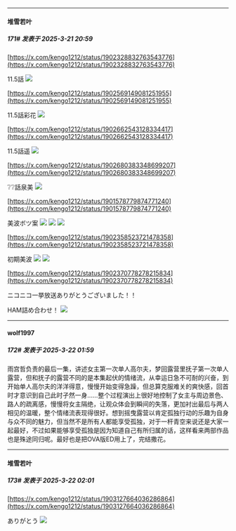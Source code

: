 ﻿
*****

####  堆雪若叶  
##### 171#       发表于 2025-3-21 20:59

[https://x.com/kengo1212/status/1902328832763543776](https://x.com/kengo1212/status/1902328832763543776)

11.5話
<img src="https://p.sda1.dev/22/5c546a93a3b66f0b79fae3422d608eb6/8_jqhreqq3f.jpg" referrerpolicy="no-referrer">

[https://x.com/kengo1212/status/1902569149081251955](https://x.com/kengo1212/status/1902569149081251955)

11.5話彩花
<img src="https://p.sda1.dev/22/450f9e4c4b0ab4fed5c28dbdaa768604/9_jqhreqq3f.jpg" referrerpolicy="no-referrer">

[https://x.com/kengo1212/status/1902662543128334417](https://x.com/kengo1212/status/1902662543128334417)

11.5話遥
<img src="https://p.sda1.dev/22/13f19f5dba2e5331d9a00f52fd9827c3/10_jqhreqq3f.jpg" referrerpolicy="no-referrer">

[https://x.com/kengo1212/status/1902680383348699207](https://x.com/kengo1212/status/1902680383348699207)

❔❔話泉美
<img src="https://p.sda1.dev/22/707863e6ae5f68394361b432177d1579/FiEdsXNUcAA6nfc.jpg" referrerpolicy="no-referrer">

[https://x.com/kengo1212/status/1901578779874771240](https://x.com/kengo1212/status/1901578779874771240)

美波ボツ案
<img src="https://p.sda1.dev/22/4028ff56e53a033e3705598cb10ce18b/FiUc0U8UoAELe7h.jpg" referrerpolicy="no-referrer">
<img src="https://p.sda1.dev/22/70057f2a0c6751d1d1c59d4d5968dc30/FkbujGRVEAAWnXD.jpg" referrerpolicy="no-referrer">
<img src="https://p.sda1.dev/22/aa60b7c745ed3766c0d8c2e41386e8d7/Fs7TYyaaAAAFTxr.jpg" referrerpolicy="no-referrer">

[https://x.com/kengo1212/status/1902358523721478358](https://x.com/kengo1212/status/1902358523721478358)

初期美波
<img src="https://p.sda1.dev/22/cd154b9b8bbcf1717d4855b449b4acd7/FiLhL_kUAAASKz1.jpg" referrerpolicy="no-referrer">
<img src="https://p.sda1.dev/22/613cf69c0a4006799773557808205cfc/FiNgsALagAA_J5.jpg" referrerpolicy="no-referrer">

[https://x.com/kengo1212/status/1902370778278215834](https://x.com/kengo1212/status/1902370778278215834)

ニコニコ一挙放送ありがとうございました！！

HAM詰め合わせ！
<img src="https://p.sda1.dev/22/6a3bb0cf993bc65f5687b5748351ee26/FiNgsALagAA_J51.jpg" referrerpolicy="no-referrer">


*****

####  wolf1997  
##### 172#       发表于 2025-3-22 01:59

雨宫哲负责的最后一集，讲述女主第一次单人高尔夫，梦回露营里抚子第一次单人露营，但和抚子的露营不同的是本集起伏的情绪流，从幸运日急不可耐的兴奋，到开始单人高尔夫的洋洋得意，慢慢开始变得急躁，但总算克服难关的爽快感，回首时才意识到自己此时孑然一身……整个过程演出上很好地控制了女主与周边景色、路人的疏离感，慢慢将女主隔绝，让观众体会到瞬间的失落，更加衬出最后与两人相见的温暖，整个情绪流表现得很好。想到摇曳露营以肯定孤独行动的乐趣为自身与众不同的魅力，但当然不是所有人都能享受孤独，对于一杆青空来说还是大家一起最好，不过如果能够享受孤独是因为知道自己有所归属的话，这样看来两部作品也是殊途同归呢。最好也是把OVA版ED用上了，完结撒花。

*****

####  堆雪若叶  
##### 173#       发表于 2025-3-22 02:01

[https://x.com/kengo1212/status/1903127664036286864](https://x.com/kengo1212/status/1903127664036286864)

ありがとう
<img src="https://p.sda1.dev/22/21bec16661ab77b89d62552468602b91/Gg7gbkSaoAAPbMq.jpg" referrerpolicy="no-referrer">

